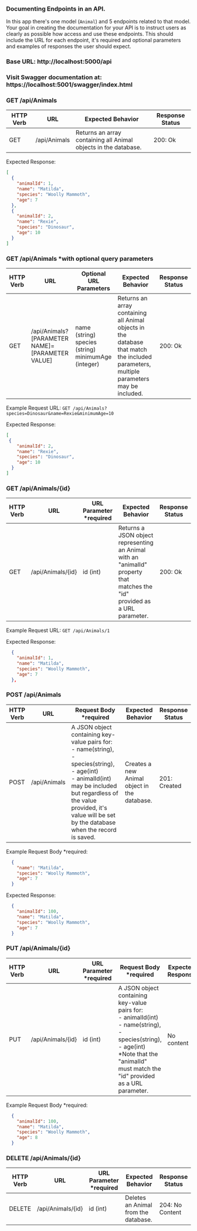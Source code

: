 ### Documenting Endpoints in an API.
In this app there's one model (`Animal`) and 5 endpoints related to that model. Your goal in creating the documentation for your API is to instruct users as clearly as possible how access and use these endpoints. This should include the URL for each endpoint, it's required and optional parameters and examples of responses the user should expect.

### Base URL: http://localhost:5000/api
### Visit Swagger documentation at: https://localhost:5001/swagger/index.html

### GET /api/Animals
<table>
    <thead>
      <tr>
        <th>HTTP Verb</th>
        <th>URL</th>
        <th>Expected Behavior</th>
        <th>Response Status</th>
      </tr>
    </thead>
      <tr>
        <td>GET</td>
        <td>/api/Animals</td>
        <td>Returns an array containing all Animal objects in the database.</td>
        <td>200: Ok</td>
      </tr>
</table>

Expected Response:
```json
[
  {
    "animalId": 1,
    "name": "Matilda",
    "species": "Woolly Mammoth",
    "age": 7
  },
  {
    "animalId": 2,
    "name": "Rexie",
    "species": "Dinosaur",
    "age": 10
  }
]
```

### GET /api/Animals *with optional query parameters
<table>
    <thead>
      <tr>
        <th>HTTP Verb</th>
        <th>URL</th>
        <th>Optional URL Parameters</th>
        <th>Expected Behavior</th>
        <th>Response Status</th>
      </tr>
    </thead>
      <tr>
        <td>GET</td>
        <td>/api/Animals?[PARAMETER NAME]=[PARAMETER VALUE]</td>
        <td>name (string) <br> species (string) <br> minimumAge (integer)</td>
        <td>Returns an array containing all Animal objects in the database that match the included parameters, multiple parameters may be included.</td>
        <td>200: Ok</td>
      </tr>
</table>

Example Request URL: `GET /api/Animals?species=Dinosaur&name=Rexie&minimumAge=10`

Expected Response:

```json
[
 {
    "animalId": 2,
    "name": "Rexie",
    "species": "Dinosaur",
    "age": 10
  }
]
```

### GET /api/Animals/{id}
<table>
    <thead>
      <tr>
        <th>HTTP Verb</th>
        <th>URL</th>
        <th>URL Parameter *required</th>
        <th>Expected Behavior</th>
        <th>Response Status</th>
      </tr>
    </thead>
      <tr>
        <td>GET</td>
        <td>/api/Animals/{id}</td>
        <td>id (int)</td>
        <td>Returns a JSON object representing an Animal with an "animalId" property that matches the "id" provided as a URL parameter.</td>
        <td>200: Ok</td>
      </tr>
</table>

Example Request URL: `GET /api/Animals/1`

Expected Response: 

```json
  {
    "animalId": 1,
    "name": "Matilda",
    "species": "Woolly Mammoth",
    "age": 7
  },
```

### POST /api/Animals
<table>
    <thead>
      <tr>
        <th>HTTP Verb</th>
        <th>URL</th>
        <th>Request Body *required</th>
        <th>Expected Behavior</th>
        <th>Response Status</th>
      </tr>
    </thead>
      <tr>
        <td>POST</td>
        <td>/api/Animals</td>
        <td>A JSON object containing key-value pairs for: <br> - name(string), <br> - species(string), <br> - age(int) <br> - animalId(int) may be included but regardless of the value provided, it's value will be set by the database when the record is saved.</td>
        <td>Creates a new Animal object in the database.</td>
        <td>201: Created</td>
      </tr>
</table>

Example Request Body *required:

```json
  {
    "name": "Matilda",
    "species": "Woolly Mammoth",
    "age": 7
  }
```

Expected Response:

```json
  {
    "animalId": 100,
    "name": "Matilda",
    "species": "Woolly Mammoth",
    "age": 7
  }
```

### PUT /api/Animals/{id}
<table>
    <thead>
      <tr>
        <th>HTTP Verb</th>
        <th>URL</th>
        <th>URL Parameter *required</th>
        <th>Request Body *required</th>
        <th>Expected Response</th>
        <th>Response Status</th>
      </tr>
    </thead>
      <tr>
        <td>PUT</td>
        <td>/api/Animals/{id}</td>
        <td>id (int)</td>
        <td>A JSON object containing key-value pairs for: <br> - animalId(int) <br> - name(string), <br> - species(string), <br> - age(int) <br> *Note that the "animalId" must match the "id" provided as a URL parameter.</td>
        <td>No content</td>
        <td>204: No Content</td>
      </tr>
</table>

Example Request Body *required:

```json
  {
    "animalId": 100,
    "name": "Matilda",
    "species": "Woolly Mammoth",
    "age": 8
  }
```

### DELETE /api/Animals/{id}
<table>
    <thead>
      <tr>
        <th>HTTP Verb</th>
        <th>URL</th>
        <th>URL Parameter *required</th>
        <th>Expected Behavior</th>
        <th>Response Status</th>
      </tr>
    </thead>
      <tr>
        <td>DELETE</td>
        <td>/api/Animals/{id}</td>
        <td>id (int)</td>
        <td>Deletes an Animal from the database.</td>
        <td>204: No Content</td>
      </tr>
</table>

